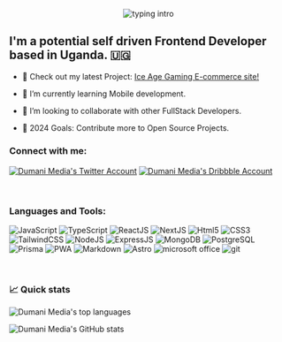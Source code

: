 <p align="center">
<img src="https://readme-typing-svg.herokuapp.com?font=Space+Grotesk&&weight=600&size=26&color=F76A22&&lines=Hello+everyone!!!;We+are+Dumani+Media.;For+full-Stack+development." alt="typing intro">
</p>

## I'm a potential self driven Frontend Developer based in Uganda. :uganda:

- 🔭 Check out my latest Project: [Ice Age Gaming E-commerce site!](https://iceagegaming.vercel.app/)

- 🌱 I’m currently learning Mobile development.

- 👯 I’m looking to collaborate with other FullStack Developers.

- 🥅 2024 Goals: Contribute more to Open Source Projects.

<h3 align="left">Connect with me:</h3>
<p align="left">
<a href="https://twitter.com/dumanimedia" target="blank"><img align="center" src="https://img.shields.io/badge/Twitter-1DA1F2.svg?style=for-the-badge&logo=twitter&logoColor=white" alt="Dumani Media's Twitter Account" /></a>
<a href="https://dribbble.com/dumanimedia" target="blank"><img align="center" src="https://img.shields.io/badge/Dribbble-EA4C89.svg?style=for-the-badge&logo=Dribbble&logoColor=white" alt="Dumani Media's Dribbble Account" /></a>
</p>

<br />

<h3 align="left">Languages and Tools:</h3>
<p><img src="https://img.shields.io/badge/JavaScript-F7DF1E.svg?style=for-the-badge&logo=JavaScript&logoColor=black" alt="JavaScript">
<img src="https://img.shields.io/badge/TypeScript-3178C6.svg?style=for-the-badge&logo=TypeScript&logoColor=white" alt="TypeScript">
<img src="https://img.shields.io/badge/React-61DAFB.svg?style=for-the-badge&logo=React&logoColor=black" alt="ReactJS">
<img src="https://img.shields.io/badge/Next.js-000000.svg?style=for-the-badge&logo=nextdotjs&logoColor=white" alt="NextJS">
<img src="https://img.shields.io/badge/HTML5-E34F26?style=for-the-badge&logo=html5&logoColor=white" alt="Html5">
<img src="https://img.shields.io/badge/CSS3-1572B6.svg?style=for-the-badge&logo=CSS3&logoColor=white" alt="CSS3">
<img src="https://img.shields.io/badge/Tailwind%20CSS-06B6D4.svg?style=for-the-badge&logo=Tailwind-CSS&logoColor=white" alt="TailwindCSS">
<img src="https://img.shields.io/badge/Node.js-339933.svg?style=for-the-badge&logo=nodedotjs&logoColor=white" alt="NodeJS">
<img src="https://img.shields.io/badge/Express-000000.svg?style=for-the-badge&logo=Express&logoColor=white" alt="ExpressJS">
<img src="https://img.shields.io/badge/MongoDB-47A248.svg?style=for-the-badge&logo=MongoDB&logoColor=white" alt="MongoDB">
<img src="https://img.shields.io/badge/PostgreSQL-4169E1.svg?style=for-the-badge&logo=PostgreSQL&logoColor=white" alt="PostgreSQL">
<img src="https://img.shields.io/badge/Prisma-2D3748.svg?style=for-the-badge&logo=Prisma&logoColor=white" alt="Prisma">
<img src="https://img.shields.io/badge/PWA-5A0FC8.svg?style=for-the-badge&logo=PWA&logoColor=white" alt="PWA">
<img src="https://img.shields.io/badge/Markdown-000000.svg?style=for-the-badge&logo=Markdown&logoColor=white" alt="Markdown">
<img src="https://img.shields.io/badge/Astro-FF5D01.svg?style=for-the-badge&logo=astro&logoColor=white" alt="Astro">
<img src="https://img.shields.io/badge/Microsoft_Office-D83B01?style=for-the-badge&logo=microsoft-office&logoColor=white" alt="microsoft office">
<img src="https://img.shields.io/badge/GIT-E44C30?style=for-the-badge&logo=git&logoColor=white" alt="git">
</p>

<br />

### &#x1f4c8; Quick stats

![Dumani Media's top languages][top_languages_gitub]

![Dumani Media's GitHub stats][github_stats]

[github_stats]: https://github-readme-stats.vercel.app/api?username=dumanimedia&show_icons=true&title_color=f6c32c&icon_color=f6c32c&text_color=9f9f9f&bg_color=151515&count_private=true
[top_Languages_gitub]: https://github-readme-stats.vercel.app/api/top-langs/?username=dumanimedia&show_icons=true&title_color=f6c32c&icon_color=f6c32c&text_color=9f9f9f&bg_color=151515&count_private=true&layout=compact
[github_badges_link]: https://dev.to/envoy_/150-badges-for-github-pnk
